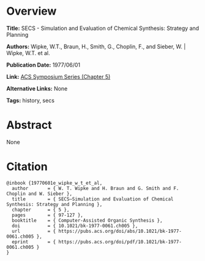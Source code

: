 # Overview
**Title:**
SECS - Simulation and Evaluation of Chemical Synthesis: Strategy and Planning

**Authors:**
Wipke, W.T., Braun, H., Smith, G., Choplin, F., and Sieber, W. |
Wipke, W.T. et al.

**Publication Date:**
1977/06/01

**Link:**
[ACS Symposium Series (Chapter 5)](https://pubs.acs.org/doi/10.1021/bk-1977-0061.ch005)

**Alternative Links:**
None

**Tags:**
history, secs


# Abstract
None


# Citation
```
@inbook {19770601e_wipke_w_t_et_al,
  author       = { W. T. Wipke and H. Braun and G. Smith and F. Choplin and W. Sieber },
  title        = { SECS—Simulation and Evaluation of Chemical Synthesis: Strategy and Planning },
  chapter      = { 5 },
  pages        = { 97-127 },
  booktitle    = { Computer-Assisted Organic Synthesis },
  doi          = { 10.1021/bk-1977-0061.ch005 },
  url          = { https://pubs.acs.org/doi/abs/10.1021/bk-1977-0061.ch005 },
  eprint       = { https://pubs.acs.org/doi/pdf/10.1021/bk-1977-0061.ch005 }
}
```
